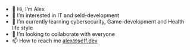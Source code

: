 - 👋 Hi, I’m Alex
- 👀 I’m interested in IT and seld-development
- 🌱 I’m currently learning cybersecurity, Game-development and Health life style
- 💞️ I’m looking to collaborate with everyone
- 📫 How to reach me alex@se1f.dev

<!---
se1fDEV/se1fDEV is a ✨ special ✨ repository because its `README.md` (this file) appears on your GitHub profile.
You can click the Preview link to take a look at your changes.
--->
